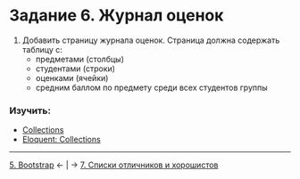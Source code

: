 # Задание 6. Журнал оценок
1. Добавить страницу журнала оценок. Страница должна содержать таблицу с:
    - предметами (столбцы)
    - студентами (строки)
    - оценками (ячейки)
    - средним баллом по предмету среди всех студентов группы

### Изучить:
- [Collections](https://laravel.com/docs/8.x/collections)
- [Eloquent: Collections](https://laravel.com/docs/8.x/eloquent-collections)

---
[5. Bootstrap](mission-5.md) ← | → [7. Списки отличников и хорошистов](mission-7.md)
